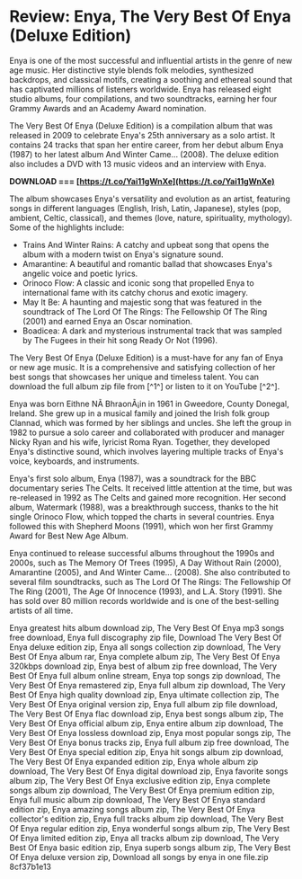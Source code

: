 
 
# Review: Enya, The Very Best Of Enya (Deluxe Edition)
 
Enya is one of the most successful and influential artists in the genre of new age music. Her distinctive style blends folk melodies, synthesized backdrops, and classical motifs, creating a soothing and ethereal sound that has captivated millions of listeners worldwide. Enya has released eight studio albums, four compilations, and two soundtracks, earning her four Grammy Awards and an Academy Award nomination.
 
The Very Best Of Enya (Deluxe Edition) is a compilation album that was released in 2009 to celebrate Enya's 25th anniversary as a solo artist. It contains 24 tracks that span her entire career, from her debut album Enya (1987) to her latest album And Winter Came... (2008). The deluxe edition also includes a DVD with 13 music videos and an interview with Enya.
 
**DOWNLOAD === [https://t.co/Yai11gWnXe](https://t.co/Yai11gWnXe)**


 
The album showcases Enya's versatility and evolution as an artist, featuring songs in different languages (English, Irish, Latin, Japanese), styles (pop, ambient, Celtic, classical), and themes (love, nature, spirituality, mythology). Some of the highlights include:
 
- Trains And Winter Rains: A catchy and upbeat song that opens the album with a modern twist on Enya's signature sound.
- Amarantine: A beautiful and romantic ballad that showcases Enya's angelic voice and poetic lyrics.
- Orinoco Flow: A classic and iconic song that propelled Enya to international fame with its catchy chorus and exotic imagery.
- May It Be: A haunting and majestic song that was featured in the soundtrack of The Lord Of The Rings: The Fellowship Of The Ring (2001) and earned Enya an Oscar nomination.
- Boadicea: A dark and mysterious instrumental track that was sampled by The Fugees in their hit song Ready Or Not (1996).

The Very Best Of Enya (Deluxe Edition) is a must-have for any fan of Enya or new age music. It is a comprehensive and satisfying collection of her best songs that showcases her unique and timeless talent. You can download the full album zip file from [^1^] or listen to it on YouTube [^2^].
  
Enya was born Eithne NÃ­ BhraonÃ¡in in 1961 in Gweedore, County Donegal, Ireland. She grew up in a musical family and joined the Irish folk group Clannad, which was formed by her siblings and uncles. She left the group in 1982 to pursue a solo career and collaborated with producer and manager Nicky Ryan and his wife, lyricist Roma Ryan. Together, they developed Enya's distinctive sound, which involves layering multiple tracks of Enya's voice, keyboards, and instruments.
 
Enya's first solo album, Enya (1987), was a soundtrack for the BBC documentary series The Celts. It received little attention at the time, but was re-released in 1992 as The Celts and gained more recognition. Her second album, Watermark (1988), was a breakthrough success, thanks to the hit single Orinoco Flow, which topped the charts in several countries. Enya followed this with Shepherd Moons (1991), which won her first Grammy Award for Best New Age Album.
 
Enya continued to release successful albums throughout the 1990s and 2000s, such as The Memory Of Trees (1995), A Day Without Rain (2000), Amarantine (2005), and And Winter Came... (2008). She also contributed to several film soundtracks, such as The Lord Of The Rings: The Fellowship Of The Ring (2001), The Age Of Innocence (1993), and L.A. Story (1991). She has sold over 80 million records worldwide and is one of the best-selling artists of all time.
 
Enya greatest hits album download zip,  The Very Best Of Enya mp3 songs free download,  Enya full discography zip file,  Download The Very Best Of Enya deluxe edition zip,  Enya all songs collection zip download,  The Very Best Of Enya album rar,  Enya complete album zip,  The Very Best Of Enya 320kbps download zip,  Enya best of album zip free download,  The Very Best Of Enya full album online stream,  Enya top songs zip download,  The Very Best Of Enya remastered zip,  Enya full album zip download,  The Very Best Of Enya high quality download zip,  Enya ultimate collection zip,  The Very Best Of Enya original version zip,  Enya full album zip file download,  The Very Best Of Enya flac download zip,  Enya best songs album zip,  The Very Best Of Enya official album zip,  Enya entire album zip download,  The Very Best Of Enya lossless download zip,  Enya most popular songs zip,  The Very Best Of Enya bonus tracks zip,  Enya full album zip free download,  The Very Best Of Enya special edition zip,  Enya hit songs album zip download,  The Very Best Of Enya expanded edition zip,  Enya whole album zip download,  The Very Best Of Enya digital download zip,  Enya favorite songs album zip,  The Very Best Of Enya exclusive edition zip,  Enya complete songs album zip download,  The Very Best Of Enya premium edition zip,  Enya full music album zip download,  The Very Best Of Enya standard edition zip,  Enya amazing songs album zip,  The Very Best Of Enya collector's edition zip,  Enya full tracks album zip download,  The Very Best Of Enya regular edition zip,  Enya wonderful songs album zip,  The Very Best Of Enya limited edition zip,  Enya all tracks album zip download,  The Very Best Of Enya basic edition zip,  Enya superb songs album zip,  The Very Best Of Enya deluxe version zip,  Download all songs by enya in one file.zip
 8cf37b1e13
 
